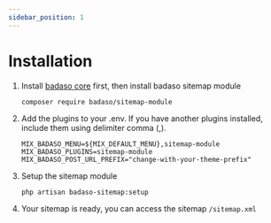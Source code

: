 ```yaml
---
sidebar_position: 1
---
```


# Installation

1. Install [badaso core](https://badaso-docs.uatech.co.id/getting-started/installation) first, then install badaso sitemap module
    ```
    composer require badaso/sitemap-module
    ``` 
1. Add the plugins to your .env. If you have another plugins installed, include them using delimiter comma (,).
    ```
    MIX_BADASO_MENU=${MIX_DEFAULT_MENU},sitemap-module
    MIX_BADASO_PLUGINS=sitemap-module
    MIX_BADASO_POST_URL_PREFIX="change-with-your-theme-prefix"
    ```
1. Setup the sitemap module 
    ```
    php artisan badaso-sitemap:setup
    ```
1. Your sitemap is ready, you can access the sitemap `/sitemap.xml`
